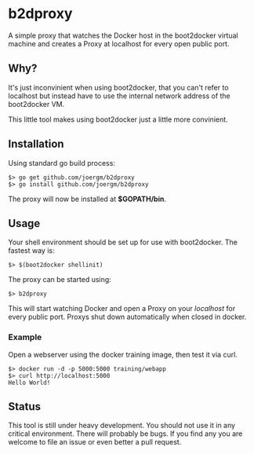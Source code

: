# b2dproxy

A simple proxy that watches the Docker host in the boot2docker virtual machine and creates a Proxy at localhost for every open public port.

## Why?

It's just inconvinient when using boot2docker, that you can't refer to localhost but instead have to use the internal network address of the boot2docker VM.

This little tool makes using boot2docker just a little more convinient.

## Installation

Using standard go build process:

```
$> go get github.com/joergm/b2dproxy
$> go install github.com/joergm/b2dproxy
``` 

The proxy will now be installed at __$GOPATH/bin__.

## Usage

Your shell environment should be set up for use with boot2docker. The fastest way is:

```
$> $(boot2docker shellinit)
```

The proxy can be started using:

```
$> b2dproxy
```

This will start watching Docker and open a Proxy on your _localhost_ for every public port. Proxys shut down automatically when closed in docker.

### Example

Open a webserver using the docker training image, then test it via curl. 

```
$> docker run -d -p 5000:5000 training/webapp
$> curl http://localhost:5000
Hello World!
```

## Status

This tool is still under heavy development. You should not use it in any critical environment. There will probably be bugs. If you find any you are welcome to file an issue or even better a pull request.